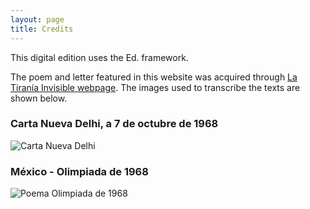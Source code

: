 ```yaml
---
layout: page
title: Credits
---
```


This digital edition uses the Ed. framework.

The poem and letter featured in this website was acquired through [La Tiranía Invisible webpage](latiraniainvisible.com). The images used to transcribe the texts are shown below.

### Carta Nueva Delhi, a 7 de octubre de 1968
![Carta Nueva Delhi](/assets/letter1.jpg)

### México - Olimpiada de 1968
![Poema Olimpiada de 1968](/assets/poem1.jpg)
